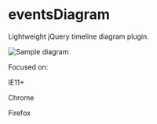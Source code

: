 # eventsDiagram

Lightweight jQuery timeline diagram plugin.

![Sample diagram](http://i.imgur.com/QB8vBhw.png)


Focused on:


IE11+

Chrome

Firefox

